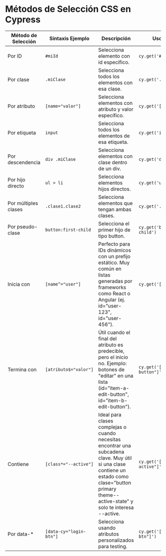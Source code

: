 # Métodos de Selección CSS en Cypress

| Método de Selección   | Sintaxis Ejemplo           | Descripción                                                                                                                                                                                        | Uso en Cypress                      |
|-----------------------|---------------------------|----------------------------------------------------------------------------------------------------------------------------------------------------------------------------------------------------|-------------------------------------|
| Por ID                | `#miId`                   | Selecciona elemento con id específico.                                                                                                                                                             | `cy.get('#miId')`                   |
| Por clase             | `.miClase`                | Selecciona todos los elementos con esa clase.                                                                                                                                                      | `cy.get('.miClase')`                |
| Por atributo          | `[name="valor"]`          | Selecciona elementos con atributo y valor específico.                                                                                                                                              | `cy.get('[name="usuario"]')`        |
| Por etiqueta          | `input`                   | Selecciona todos los elementos de esa etiqueta.                                                                                                                                                    | `cy.get('input')`                   |
| Por descendencia      | `div .miClase`            | Selecciona elementos con clase dentro de un div.                                                                                                                                                   | `cy.get('div .miClase')`            |
| Por hijo directo      | `ul > li`                 | Selecciona elementos hijos directos.                                                                                                                                                               | `cy.get('ul > li')`                 |
| Por múltiples clases  | `.clase1.clase2`          | Selecciona elementos que tengan ambas clases.                                                                                                                                                      | `cy.get('.clase1.clase2')`          |
| Por pseudo-clase      | `button:first-child`      | Selecciona el primer hijo de tipo button.                                                                                                                                                          | `cy.get('button:first-child')`      |
| Inicia con            | `[name^="user"]`          | Perfecto para IDs dinámicos con un prefijo estático. Muy común en listas generadas por frameworks como React o Angular (ej. id="user-123", id="user-456").                                        | `cy.get('[name^="user"]')`          |
| Termina con           | `[atributo$="valor"]`     | Útil cuando el final del atributo es predecible, pero el inicio no. Ejemplo: botones de "editar" en una lista (id="item-a-edit-button", id="item-b-edit-button").                                 | `cy.get('[data-cy$="-edit-button"]')` |
| Contiene              | `[class*="--active"]`     | Ideal para clases complejas o cuando necesitas encontrar una subcadena clave. Muy útil si una clase contiene un estado como clase="button primary theme--active-state" y solo te interesa --active. | `cy.get('[class*="--active"]')`     |
| Por data-*            | `[data-cy="login-btn"]`   | Selecciona usando atributos personalizados para testing.                                                                                                                                            | `cy.get('[data-cy="login-btn"]')`   |
